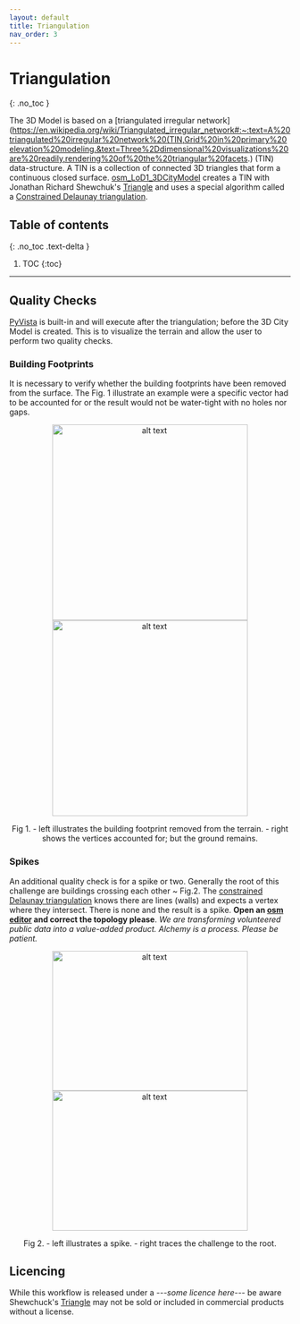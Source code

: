 ```yaml
---
layout: default
title: Triangulation
nav_order: 3
---
```


# Triangulation
{: .no_toc }

The 3D Model is based on a [triangulated irregular network](https://en.wikipedia.org/wiki/Triangulated_irregular_network#:~:text=A%20triangulated%20irregular%20network%20(TIN,Grid%20in%20primary%20elevation%20modeling.&text=Three%2Ddimensional%20visualizations%20are%20readily,rendering%20of%20the%20triangular%20facets.) (TIN) data-structure. A TIN is a collection of connected 3D triangles that form a continuous closed surface. [osm_LoD1_3DCityModel](https://github.com/AdrianKriger/osm_LoD1_3DCityModel) creates a TIN with Jonathan Richard Shewchuk's [Triangle](https://www.cs.cmu.edu/~quake/triangle.html) and uses a special algorithm called a [Constrained Delaunay triangulation](https://en.wikipedia.org/wiki/Constrained_Delaunay_triangulation).

## Table of contents
{: .no_toc .text-delta }

1. TOC
{:toc}

---

## Quality Checks

[PyVista](https://www.pyvista.org/) is built-in and will execute after the triangulation; before the 3D City Model is created. This is to visualize the terrain and allow the user to perform two quality checks.

### Building Footprints

It is necessary to verify whether the building footprints have been removed from the surface. The Fig. 1 illustrate an example were a specific vector had to be accounted for or the result would not be water-tight with no holes nor gaps.

<p align="center">
  <img src="{{site.baseurl | prepend: site.url}}/img/fp01.png" alt="alt text" width="350" height="350">  <img src="{{site.baseurl | prepend: site.url}}/img/fp02.png" alt="alt text" width="350" height="350">
</p> 
<p align="center">
    Fig 1. - left illustrates the building footprint removed from the terrain. - right shows the vertices accounted for; but the ground remains.
</p>


### Spikes

An additional quality check is for a spike or two. Generally the root of this challenge are buildings crossing each other ~ Fig.2. The [constrained Delaunay triangulation](https://rufat.be/triangle/definitions.html) knows there are lines (walls) and expects a vertex where they intersect. There is none and the result is a spike. **Open an [osm editor](https://wiki.openstreetmap.org/wiki/Editors) and correct the topology please**. *We are transforming volunteered public data into a value-added product. Alchemy is a process. Please be patient.*

<p align="center">
  <img src="{{site.baseurl | prepend: site.url}}/img/sp01.png" alt="alt text" width="350" height="250">  <img src="{{site.baseurl | prepend: site.url}}/img/sp02.png" alt="alt text" width="350" height="250">
</p> 
<p align="center">
    Fig 2. - left illustrates a spike. - right traces the challenge to the root.
</p>

## Licencing

While this workflow is released under a *---some licence here---* be aware Shewchuck's [Triangle](https://www.cs.cmu.edu/~quake/triangle.html) may not be sold or included in commercial products without a license.
